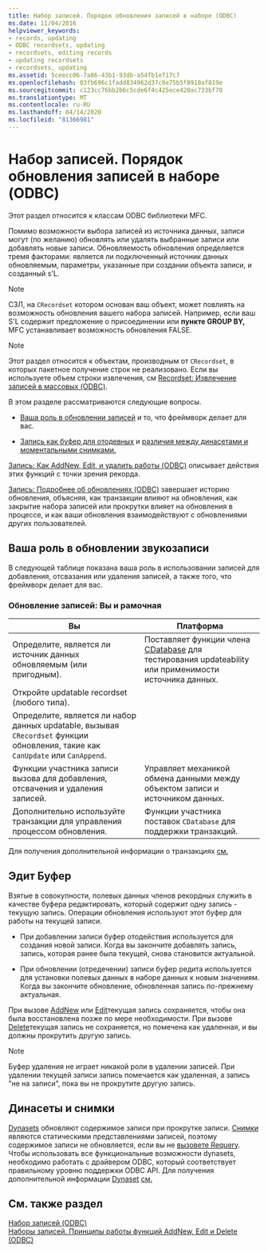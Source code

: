 ```yaml
---
title: Набор записей. Порядок обновления записей в наборе (ODBC)
ms.date: 11/04/2016
helpviewer_keywords:
- records, updating
- ODBC recordsets, updating
- recordsets, editing records
- updating recordsets
- recordsets, updating
ms.assetid: 5ceecc06-7a86-43b1-93db-a54fb1e717c7
ms.openlocfilehash: 03fb696c1fadd834962d37c8e75b5f8910af819e
ms.sourcegitcommit: c123cc76bb2b6c5cde6f4c425ece420ac733bf70
ms.translationtype: MT
ms.contentlocale: ru-RU
ms.lasthandoff: 04/14/2020
ms.locfileid: "81366981"
---
```

# <a name="recordset-how-recordsets-update-records-odbc"></a>Набор записей. Порядок обновления записей в наборе (ODBC)

Этот раздел относится к классам ODBC библиотеки MFC.

Помимо возможности выбора записей из источника данных, записи могут (по желанию) обновлять или удалять выбранные записи или добавлять новые записи. Обновляемость обновления определяется тремя факторами: является ли подключенный источник данных обновляемым, параметры, указанные при создании объекта записи, и созданный s'L.

> [!NOTE]
> СЗЛ, на `CRecordset` котором основан ваш объект, может повлиять на возможность обновления вашего набора записей. Например, если ваш S'L содержит предложение о присоединении или **пункте GROUP BY,** MFC устанавливает возможность обновления FALSE.

> [!NOTE]
> Этот раздел относится к объектам, производным от `CRecordset`, в которых пакетное получение строк не реализовано. Если вы используете объем строки извлечения, см [Recordset: Извлечение записей в массовых (ODBC)](../../data/odbc/recordset-fetching-records-in-bulk-odbc.md).

В этом разделе рассматриваются следующие вопросы.

- [Ваша роль в обновлении записей](#_core_your_role_in_recordset_updating) и то, что фреймворк делает для вас.

- [Запись как буфер для отодевных](#_core_the_edit_buffer) и [различия между динасетами и моментальными снимками.](#_core_dynasets_and_snapshots)

[Запись: Как AddNew, Edit, и удалить работы (ODBC)](../../data/odbc/recordset-how-addnew-edit-and-delete-work-odbc.md) описывает действия этих функций с точки зрения рекорда.

[Запись: Подробнее об обновлениях (ODBC)](../../data/odbc/recordset-more-about-updates-odbc.md) завершает историю обновления, объясняя, как транзакции влияют на обновления, как закрытие набора записей или прокрутки влияет на обновления в процессе, и как ваши обновления взаимодействуют с обновлениями других пользователей.

## <a name="your-role-in-recordset-updating"></a><a name="_core_your_role_in_recordset_updating"></a>Ваша роль в обновлении звукозаписи

В следующей таблице показана ваша роль в использовании записей для добавления, отсвазания или удаления записей, а также того, что фреймворк делает для вас.

### <a name="recordset-updating-you-and-the-framework"></a>Обновление записей: Вы и рамочная

|Вы|Платформа|
|---------|-------------------|
|Определите, является ли источник данных обновляемым (или пригодным).|Поставляет функции члена [CDatabase](../../mfc/reference/cdatabase-class.md) для тестирования updateability или применимости источника данных.|
|Откройте updatable recordset (любого типа).||
|Определите, является ли набор данных updatable, вызывая `CRecordset` функции обновления, такие как `CanUpdate` или `CanAppend`.||
|Функции участника записи вызова для добавления, отсвачения и удаления записей.|Управляет механикой обмена данными между объектом записи и источником данных.|
|Дополнительно используйте транзакции для управления процессом обновления.|Функции участника поставок `CDatabase` для поддержки транзакций.|

Для получения дополнительной информации о транзакциях [см.](../../data/odbc/transaction-odbc.md)

## <a name="the-edit-buffer"></a><a name="_core_the_edit_buffer"></a>Эдит Буфер

Взятые в совокупности, полевых данных членов рекордных служить в качестве буфера редактировать, который содержит одну запись - текущую запись. Операции обновления используют этот буфер для работы на текущей записи.

- При добавлении записи буфер отодействия используется для создания новой записи. Когда вы закончите добавлять запись, запись, которая ранее была текущей, снова становится актуальной.

- При обновлении (отредечении) записи буфер редита используется для установки полевых данных в наборе данных к новым значениям. Когда вы закончите обновление, обновленная запись по-прежнему актуальная.

При вызове [AddNew](../../mfc/reference/crecordset-class.md#addnew) или [Edit](../../mfc/reference/crecordset-class.md#edit)текущая запись сохраняется, чтобы она была восстановлена позже по мере необходимости. При вызове [Delete](../../mfc/reference/crecordset-class.md#delete)текущая запись не сохраняется, но помечена как удаленная, и вы должны прокрутить другую запись.

> [!NOTE]
> Буфер удаления не играет никакой роли в удалении записей. При удалении текущей записи запись помечается как удаленная, а запись "не на записи", пока вы не прокрутите другую запись.

## <a name="dynasets-and-snapshots"></a><a name="_core_dynasets_and_snapshots"></a>Динасеты и снимки

[Dynasets](../../data/odbc/dynaset.md) обновляют содержимое записи при прокрутке записи. [Снимки](../../data/odbc/snapshot.md) являются статическими представлениями записей, поэтому содержимое записи не обновляется, если вы не [вызовете Requery](../../mfc/reference/crecordset-class.md#requery). Чтобы использовать все функциональные возможности dynasets, необходимо работать с драйвером ODBC, который соответствует правильному уровню поддержки ODBC API. Для получения дополнительной информации [Dynaset](../../data/odbc/dynaset.md) [см.](../../data/odbc/odbc-basics.md)

## <a name="see-also"></a>См. также раздел

[Набор записей (ODBC)](../../data/odbc/recordset-odbc.md)<br/>
[Наборы записей. Принципы работы функций AddNew, Edit и Delete (ODBC)](../../data/odbc/recordset-how-addnew-edit-and-delete-work-odbc.md)
